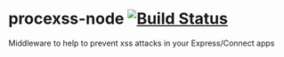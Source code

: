 procexss-node [![Build Status](https://travis-ci.org/ziyasal/node-procexss.svg?branch=master)](https://travis-ci.org/ziyasal/node-procexss)
=============

Middleware to help to prevent xss attacks in your Express/Connect apps
